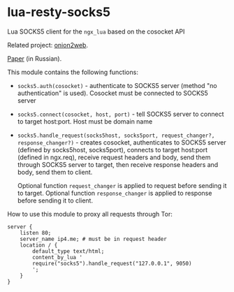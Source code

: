 lua-resty-socks5
================

Lua SOCKS5 client for the `ngx_lua` based on the cosocket API

Related project:
[onion2web](https://github.com/starius/onion2web).

[Paper](http://habrahabr.ru/post/243055/) (in Russian).

This module contains the following functions:

 * `socks5.auth(cosocket)` - authenticate to SOCKS5
    server (method "no authentication" is used).
    Cosocket must be connected to SOCKS5 server
 * `socks5.connect(cosocket, host, port)` - tell
    SOCKS5 server to connect to target host:port.
    Host must be domain name
 * `socks5.handle_request(socks5host, socks5port,
    request_changer?, response_changer?)` -
    creates cosocket, authenticates to SOCKS5 server
    (defined by socks5host, socks5port),
    connects to target host:port (defined in ngx.req),
    receive request headers and body, send them
    through SOCKS5 server to target,
    then receive response headers and body,
    send them to client.

    Optional function `request_changer` is applied to
    request before sending it to target.
    Optional function `response_changer` is applied to
    response before sending it to client.

How to use this module to proxy all requests through Tor:

```nginx
server {
    listen 80;
    server_name ip4.me; # must be in request header
    location / {
        default_type text/html;
        content_by_lua '
        require("socks5").handle_request("127.0.0.1", 9050)
        ';
    }
}
```
